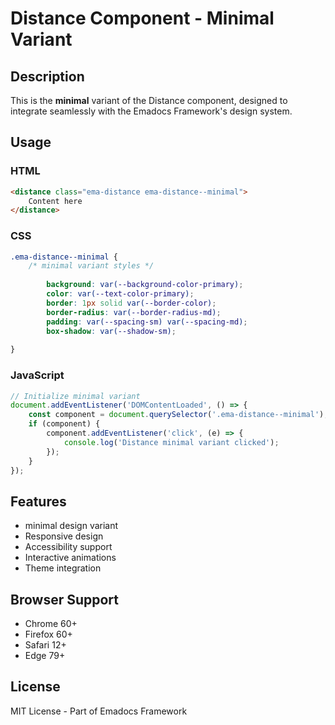# Distance Component - Minimal Variant

## Description
This is the **minimal** variant of the Distance component, designed to integrate seamlessly with the Emadocs Framework's design system.

## Usage

### HTML
```html
<distance class="ema-distance ema-distance--minimal">
    Content here
</distance>
```

### CSS
```css
.ema-distance--minimal {
    /* minimal variant styles */
    
        background: var(--background-color-primary);
        color: var(--text-color-primary);
        border: 1px solid var(--border-color);
        border-radius: var(--border-radius-md);
        padding: var(--spacing-sm) var(--spacing-md);
        box-shadow: var(--shadow-sm);
    
}
```

### JavaScript
```javascript
// Initialize minimal variant
document.addEventListener('DOMContentLoaded', () => {
    const component = document.querySelector('.ema-distance--minimal');
    if (component) {
        component.addEventListener('click', (e) => {
            console.log('Distance minimal variant clicked');
        });
    }
});
```

## Features
- minimal design variant
- Responsive design
- Accessibility support
- Interactive animations
- Theme integration

## Browser Support
- Chrome 60+
- Firefox 60+
- Safari 12+
- Edge 79+

## License
MIT License - Part of Emadocs Framework
